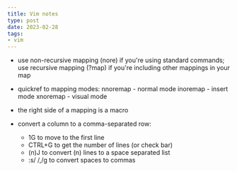 ```yaml
---
title: Vim notes
type: post
date: 2023-02-28
tags: 
- vim
---
```


- use non-recursive mapping (nore) if you're using standard commands; use recursive mapping (?map) if you're including other mappings in your map
- quickref to mapping modes:
    nnoremap - normal mode
    inoremap - insert mode
    xnoremap - visual mode
- the right side of a mapping is a macro

- convert a column to a comma-separated row:
	- 1G to move to the first line
	- CTRL+G to get the number of lines (or check bar)
	- (n)J to convert (n) lines to a space separated list
	- :s/ /,/g to convert spaces to commas


